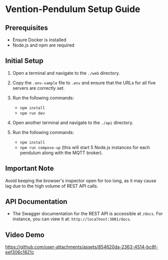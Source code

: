 # Vention-Pendulum Setup Guide

## Prerequisites

- Ensure Docker is installed
- Node.js and npm are required
  
## Initial Setup

1. Open a terminal and navigate to the `./web` directory.
2. Copy the `.env-sample` file to `.env` and ensure that the URLs for all five servers are correctly set.
3. Run the following commands:
   - `npm install`
   - `npm run dev`

4. Open another terminal and navigate to the `./api` directory.
5. Run the following commands:
   - `npm install`
   - `npm run compose-up` (this will start 5 Node.js instances for each pendulum along with the MQTT broker).

## Important Note

Avoid keeping the browser's inspector open for too long, as it may cause lag due to the high volume of REST API calls.

## API Documentation

- The Swagger documentation for the REST API is accessible at `/docs`. For instance, you can view it at: `http://localhost:3001/docs`.

## Video Demo

https://github.com/user-attachments/assets/854620da-2363-4514-bc8f-eef306c1821c

